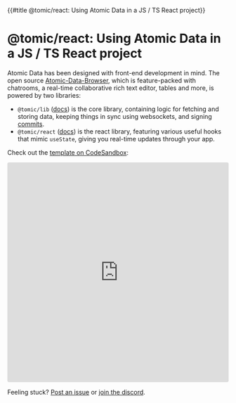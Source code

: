 {{#title @tomic/react: Using Atomic Data in a JS / TS React project}}
# @tomic/react: Using Atomic Data in a JS / TS React project

Atomic Data has been designed with front-end development in mind.
The open source [Atomic-Data-Browser](https://github.com/atomicdata-dev/atomic-data-browser), which is feature-packed with chatrooms, a real-time collaborative rich text editor, tables and more, is powered by two libraries:

- `@tomic/lib` ([docs](https://atomicdata-dev.github.io/atomic-data-browser/docs/modules/_tomic_lib.html)) is the core library, containing logic for fetching and storing data, keeping things in sync using websockets, and signing [commits](../commits/intro.md).
- `@tomic/react` ([docs](https://atomicdata-dev.github.io/atomic-data-browser/docs/modules/_tomic_react.html)) is the react library, featuring various useful hooks that mimic `useState`, giving you real-time updates through your app.

Check out the [template on CodeSandbox](https://codesandbox.io/s/atomic-data-react-template-4y9qu?file=/src/MyResource.tsx:0-1223):

<iframe src="https://codesandbox.io/embed/atomic-data-react-template-4y9qu?fontsize=14&hidenavigation=1&theme=dark"
  style="width:100%; height:500px; border:0; border-radius: 4px; overflow:hidden;"
  title="Atomic Data - React Template"
  allow="accelerometer; ambient-light-sensor; camera; encrypted-media; geolocation; gyroscope; hid; microphone; midi; payment; usb; vr; xr-spatial-tracking"
  sandbox="allow-forms allow-modals allow-popups allow-presentation allow-same-origin allow-scripts"
></iframe>

Feeling stuck? [Post an issue](https://github.com/atomicdata-dev/atomic-data-browser/issues/new) or [join the discord](https://discord.gg/a72Rv2P).
